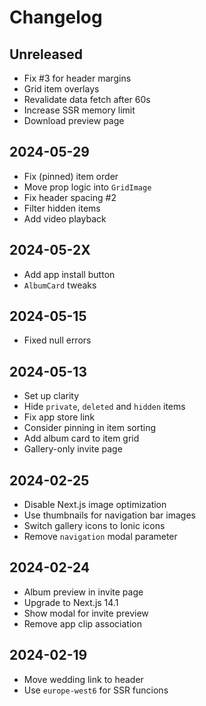 # Changelog

## Unreleased
- Fix #3 for header margins
- Grid item overlays
- Revalidate data fetch after 60s
- Increase SSR memory limit
- Download preview page

## 2024-05-29
- Fix (pinned) item order
- Move prop logic into `GridImage`
- Fix header spacing #2
- Filter hidden items
- Add video playback

## 2024-05-2X
- Add app install button
- `AlbumCard` tweaks

## 2024-05-15
- Fixed null errors

## 2024-05-13
- Set up clarity
- Hide `private`, `deleted` and `hidden` items
- Fix app store link
- Consider pinning in item sorting
- Add album card to item grid
- Gallery-only invite page

## 2024-02-25
- Disable Next.js image optimization
- Use thumbnails for navigation bar images
- Switch gallery icons to Ionic icons
- Remove `navigation` modal parameter

## 2024-02-24
- Album preview in invite page
- Upgrade to Next.js 14.1
- Show modal for invite preview
- Remove app clip association

## 2024-02-19
- Move wedding link to header
- Use `europe-west6` for SSR funcions
